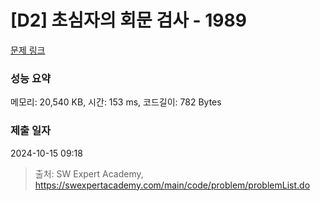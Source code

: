 # [D2] 초심자의 회문 검사 - 1989 

[문제 링크](https://swexpertacademy.com/main/code/problem/problemDetail.do?contestProbId=AV5PyTLqAf4DFAUq) 

### 성능 요약

메모리: 20,540 KB, 시간: 153 ms, 코드길이: 782 Bytes

### 제출 일자

2024-10-15 09:18



> 출처: SW Expert Academy, https://swexpertacademy.com/main/code/problem/problemList.do